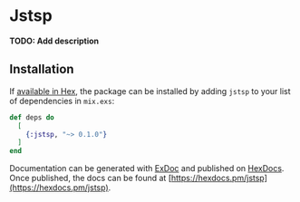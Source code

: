 # Jstsp

**TODO: Add description**

## Installation

If [available in Hex](https://hex.pm/docs/publish), the package can be installed
by adding `jstsp` to your list of dependencies in `mix.exs`:

```elixir
def deps do
  [
    {:jstsp, "~> 0.1.0"}
  ]
end
```

Documentation can be generated with [ExDoc](https://github.com/elixir-lang/ex_doc)
and published on [HexDocs](https://hexdocs.pm). Once published, the docs can
be found at [https://hexdocs.pm/jstsp](https://hexdocs.pm/jstsp).

